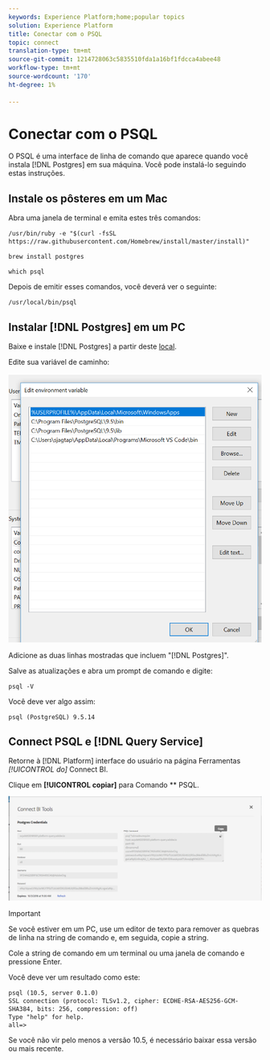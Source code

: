 ```yaml
---
keywords: Experience Platform;home;popular topics
solution: Experience Platform
title: Conectar com o PSQL
topic: connect
translation-type: tm+mt
source-git-commit: 1214728063c5835510fda1a16bf1fdcca4abee48
workflow-type: tm+mt
source-wordcount: '170'
ht-degree: 1%

---
```



# Conectar com o PSQL

O PSQL é uma interface de linha de comando que aparece quando você instala [!DNL Postgres] em sua máquina. Você pode instalá-lo seguindo estas instruções.

## Instale os pôsteres em um Mac

Abra uma janela de terminal e emita estes três comandos:

```shell
/usr/bin/ruby -e "$(curl -fsSL https://raw.githubusercontent.com/Homebrew/install/master/install)"
```

```shell
brew install postgres
```

```shell
which psql
```

Depois de emitir esses comandos, você deverá ver o seguinte:

```shell
/usr/local/bin/psql
```

## Instalar [!DNL Postgres] em um PC

Baixe e instale [!DNL Postgres] a partir deste [local](https://www.postgresql.org/download/windows/).

Edite sua variável de caminho:

![Imagem](../images/clients/psql/path.png)

Adicione as duas linhas mostradas que incluem &quot;[!DNL Postgres]&quot;.

Salve as atualizações e abra um prompt de comando e digite:

```shell
psql -V
```

Você deve ver algo assim:

```shell
psql (PostgreSQL) 9.5.14
```

## Connect PSQL e [!DNL Query Service]

Retorne à [!DNL Platform] interface do usuário na página Ferramentas *[!UICONTROL do]* Connect BI.

Clique em **[!UICONTROL copiar]** para Comando ** PSQL.

![Imagem](../images/clients/psql/connect-bi.png)

>[!IMPORTANT]
>
>Se você estiver em um PC, use um editor de texto para remover as quebras de linha na string de comando e, em seguida, copie a string.

Cole a string de comando em um terminal ou uma janela de comando e pressione Enter.

Você deve ver um resultado como este:

```shell
psql (10.5, server 0.1.0)
SSL connection (protocol: TLSv1.2, cipher: ECDHE-RSA-AES256-GCM-SHA384, bits: 256, compression: off)
Type "help" for help.
all=>
```

Se você não vir pelo menos a versão 10.5, é necessário baixar essa versão ou mais recente.